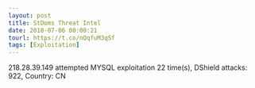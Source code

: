 ```yaml
---
layout: post
title: StDoms Threat Intel
date: 2018-07-06 00:00:21
tourl: https://t.co/nQqfuM3qSf
tags: [Exploitation]
---
```

218.28.39.149 attempted MYSQL exploitation 22 time(s), DShield attacks: 922, Country: CN
